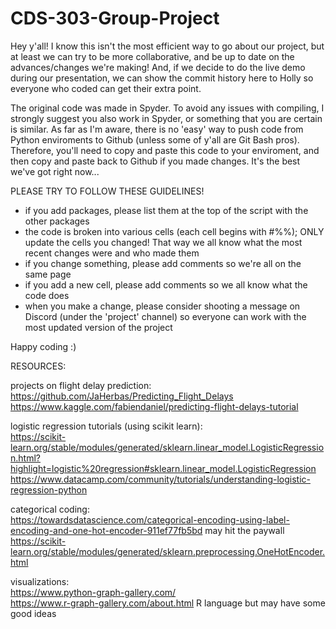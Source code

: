 # CDS-303-Group-Project

Hey y'all! I know this isn't the most efficient way to go about our project, but at least we can try to be more collaborative, and be up to date on the advances/changes we're making! And, if we decide to do the live demo during our presentation, we can show the commit history here to Holly so everyone who coded can get their extra point.

The original code was made in Spyder. To avoid any issues with compiling, I strongly suggest you also work in Spyder, or something that you are certain is similar. As far as I'm aware, there is no 'easy' way to push code from Python enviroments to Github (unless some of y'all are Git Bash pros). Therefore, you'll need to copy and paste this code to your enviroment, and then copy and paste back to Github if you made changes. It's the best we've got right now...

PLEASE TRY TO FOLLOW THESE GUIDELINES!
- if you add packages, please list them at the top of the script with the other packages
- the code is broken into various cells (each cell begins with #%%); ONLY update the cells you changed! That way we all know what the most recent changes were and who made them
- if you change something, please add comments so we're all on the same page
- if you add a new cell, please add comments so we all know what the code does
- when you make a change, please consider shooting a message on Discord (under the 'project' channel) so everyone can work with the most updated version of the project

Happy coding :)

RESOURCES:

projects on flight delay prediction:  
https://github.com/JaHerbas/Predicting_Flight_Delays  
https://www.kaggle.com/fabiendaniel/predicting-flight-delays-tutorial  
  
logistic regression tutorials (using scikit learn):  
https://scikit-learn.org/stable/modules/generated/sklearn.linear_model.LogisticRegression.html?highlight=logistic%20regression#sklearn.linear_model.LogisticRegression  
https://www.datacamp.com/community/tutorials/understanding-logistic-regression-python  
  
categorical coding:  
https://towardsdatascience.com/categorical-encoding-using-label-encoding-and-one-hot-encoder-911ef77fb5bd may hit the paywall  
https://scikit-learn.org/stable/modules/generated/sklearn.preprocessing.OneHotEncoder.html  
  
visualizations:  
https://www.python-graph-gallery.com/  
https://www.r-graph-gallery.com/about.html R language but may have some good ideas  
